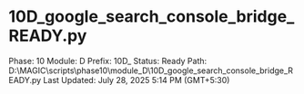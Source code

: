 # 10D_google_search_console_bridge_READY.py

Phase: 10
Module: D
Prefix: 10D_
Status: Ready
Path: D:\MAGIC\scripts\phase10\module_D\10D_google_search_console_bridge_READY.py
Last Updated: July 28, 2025 5:14 PM (GMT+5:30)